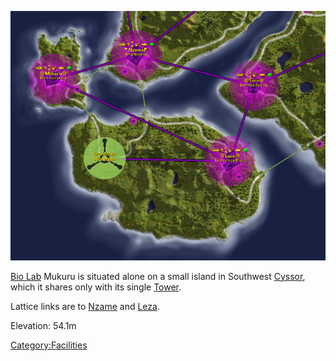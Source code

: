 ![](images/Leza_Mukuru_Map.jpg "Leza_Mukuru_Map.jpg")

[Bio Lab](Bio_Lab.md) Mukuru is situated alone on a small island
in Southwest [Cyssor](Cyssor.md), which it shares only with its
single [Tower](Tower.md).

Lattice links are to [Nzame](Nzame.md) and
[Leza](Leza.md).

Elevation: 54.1m

[Category:Facilities](Category:Facilities.md)
